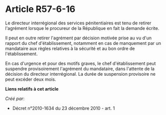 # Article R57-6-16

Le directeur interrégional des services pénitentiaires est tenu de retirer l'agrément lorsque le procureur de la République
en fait la demande écrite. 

Il peut en outre retirer l'agrément par décision motivée prise au vu d'un rapport du chef d'établissement, notamment en cas
de manquement par un mandataire aux règles relatives à la sécurité et au bon ordre de l'établissement. 

En cas d'urgence et pour des motifs graves, le chef d'établissement peut suspendre provisoirement l'agrément du mandataire,
dans l'attente de la décision du directeur interrégional. La durée de suspension provisoire ne peut excéder deux mois.

**Liens relatifs à cet article**

_Créé par_:

  - Décret n°2010-1634 du 23 décembre 2010 - art. 1
